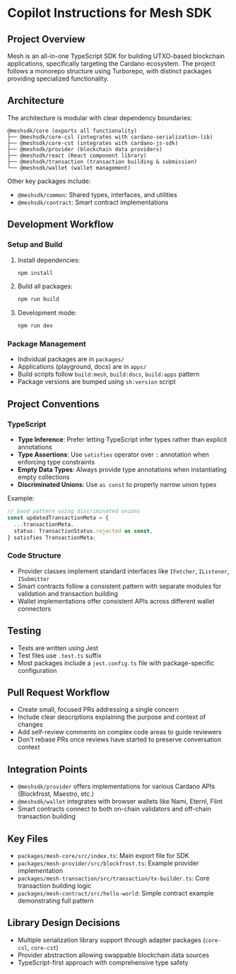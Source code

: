 # Copilot Instructions for Mesh SDK

## Project Overview

Mesh is an all-in-one TypeScript SDK for building UTXO-based blockchain applications, specifically targeting the Cardano ecosystem. The project follows a monorepo structure using Turborepo, with distinct packages providing specialized functionality.

## Architecture

The architecture is modular with clear dependency boundaries:

```
@meshsdk/core (exports all functionality)
├── @meshsdk/core-csl (integrates with cardano-serialization-lib)
├── @meshsdk/core-cst (integrates with cardano-js-sdk)
├── @meshsdk/provider (blockchain data providers)
├── @meshsdk/react (React component library)
├── @meshsdk/transaction (transaction building & submission)
└── @meshsdk/wallet (wallet management)
```

Other key packages include:
- `@meshsdk/common`: Shared types, interfaces, and utilities
- `@meshsdk/contract`: Smart contract implementations

## Development Workflow

### Setup and Build

1. Install dependencies:
   ```bash
   npm install
   ```

2. Build all packages:
   ```bash
   npm run build
   ```

3. Development mode:
   ```bash
   npm run dev
   ```

### Package Management

- Individual packages are in `packages/`
- Applications (playground, docs) are in `apps/`
- Build scripts follow `build:mesh`, `build:docs`, `build:apps` pattern
- Package versions are bumped using `sh:version` script

## Project Conventions

### TypeScript

- **Type Inference**: Prefer letting TypeScript infer types rather than explicit annotations
- **Type Assertions**: Use `satisfies` operator over `:` annotation when enforcing type constraints
- **Empty Data Types**: Always provide type annotations when instantiating empty collections
- **Discriminated Unions**: Use `as const` to properly narrow union types

Example:
```typescript
// Good pattern using discriminated unions
const updatedTransactionMeta = {
  ...transactionMeta,
  status: TransactionStatus.rejected as const,
} satisfies TransactionMeta;
```

### Code Structure

- Provider classes implement standard interfaces like `IFetcher`, `IListener`, `ISubmitter`
- Smart contracts follow a consistent pattern with separate modules for validation and transaction building
- Wallet implementations offer consistent APIs across different wallet connectors

## Testing

- Tests are written using Jest
- Test files use `.test.ts` suffix
- Most packages include a `jest.config.ts` file with package-specific configuration

## Pull Request Workflow

- Create small, focused PRs addressing a single concern
- Include clear descriptions explaining the purpose and context of changes
- Add self-review comments on complex code areas to guide reviewers
- Don't rebase PRs once reviews have started to preserve conversation context

## Integration Points

- `@meshsdk/provider` offers implementations for various Cardano APIs (Blockfrost, Maestro, etc.)
- `@meshsdk/wallet` integrates with browser wallets like Nami, Eternl, Flint
- Smart contracts connect to both on-chain validators and off-chain transaction building

## Key Files

- `packages/mesh-core/src/index.ts`: Main export file for SDK
- `packages/mesh-provider/src/blockfrost.ts`: Example provider implementation
- `packages/mesh-transaction/src/transaction/tx-builder.ts`: Core transaction building logic
- `packages/mesh-contract/src/hello-world`: Simple contract example demonstrating full pattern

## Library Design Decisions

- Multiple serialization library support through adapter packages (`core-csl`, `core-cst`)
- Provider abstraction allowing swappable blockchain data sources
- TypeScript-first approach with comprehensive type safety
